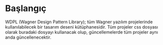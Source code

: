 # Başlangıç

WDPL (Wagner Design Pattern Library); tüm Wagner yazılım projelerinde kullanılabilecek bir tasarım deseni kütüphanesidir. Tüm projeler css dosyası olarak buradaki dosyayı kullanacak olup, güncellemelerde tüm projeler aynı anda güncellenecektir.


